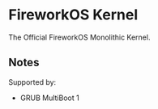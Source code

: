 # FireworkOS Kernel
The Official FireworkOS Monolithic Kernel.

## Notes
Supported by:
- GRUB MultiBoot 1
